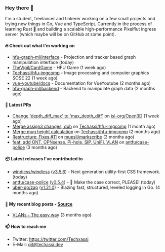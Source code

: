 ### Hey there 👋

I'm a student, freelancer and tinkerer working on a few small projects and trying new things in Go,
Vue and TypeScript. Currently in the process of learning Rust 🦀 and building a scalable high-performance
Pixelflut ingress server (which maybe will be on GitHub at some point).

#### 🔥 Check out what I'm working on


- [hfu-graph-ml/interface](https://github.com/hfu-graph-ml/interface) - Projection and tracker based graph manipulation interface (today)
- [TheVigil/CardGame](https://github.com/TheVigil/CardGame) - HFU Game (1 week ago)
- [Techassi/hfu-imgcomp](https://github.com/Techassi/hfu-imgcomp) - Image processing and computer graphics SOSE 22 (1 week ago)
- [vue-youtube/docs](https://github.com/vue-youtube/docs) - Documentation for VueYoutube (2 months ago)
- [hfu-graph-ml/backend](https://github.com/hfu-graph-ml/backend) - Backend to manipulate graph data (2 months ago)

#### 🧪 Latest PRs


- [Change &#39;depth_diff_max&#39; to &#39;max_depth_diff&#39;](https://github.com/isl-org/Open3D/pull/5219) on [isl-org/Open3D](https://github.com/isl-org/Open3D) (1 week ago)
- [Merge assign3 changes, duh](https://github.com/Techassi/hfu-imgcomp/pull/2) on [Techassi/hfu-imgcomp](https://github.com/Techassi/hfu-imgcomp) (1 month ago)
- [Merge mug height calculation](https://github.com/Techassi/hfu-imgcomp/pull/1) on [Techassi/hfu-imgcomp](https://github.com/Techassi/hfu-imgcomp) (2 months ago)
- [Restructure: Fixes #11](https://github.com/muesli/markscribe/pull/42) on [muesli/markscribe](https://github.com/muesli/markscribe) (3 months ago)
- [feat: add ONT, OPNsense, Pi-hole, SIP, UniFi, VLAN](https://github.com/antfu/case-police/pull/88) on [antfu/case-police](https://github.com/antfu/case-police) (3 months ago)

#### 📦 Latest releases I've contributed to


- [windicss/windicss](https://github.com/windicss/windicss/releases/tag/v3.5.6) ([v3.5.6](https://github.com/windicss/windicss/releases/tag/v3.5.6)) - Next generation utility-first CSS framework. (today)
- [antfu/case-police](https://github.com/antfu/case-police/releases/tag/v0.5.4) ([v0.5.4](https://github.com/antfu/case-police/releases/tag/v0.5.4)) - 🚨 Make the case correct, PLEASE! (today)
- [uber-go/zap](https://github.com/uber-go/zap/releases/tag/v1.21.0) ([v1.21.0](https://github.com/uber-go/zap/releases/tag/v1.21.0)) - Blazing fast, structured, leveled logging in Go. (4 months ago)

#### 📜 My recent blog posts - [Source](https://github.com/Techassi/page)


- [VLANs - The easy way](https://techassi.dev/posts/vlans-the-easy-way/) (3 months ago)

#### 📫 How to reach me

- Twitter: https://twitter.com/Techxassi
- E-Mail: git@techassi.dev
